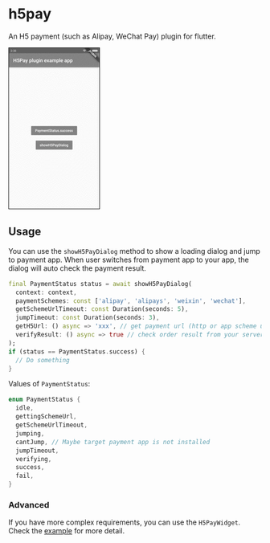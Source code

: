 # h5pay

An H5 payment (such as Alipay, WeChat Pay) plugin for flutter.

<img border="1" src="image/screenshot.gif"></img>

## Usage

You can use the `showH5PayDialog` method to show a loading dialog and jump to payment app. When user switches from payment app to your app, the dialog will auto check the payment result.

```dart
final PaymentStatus status = await showH5PayDialog(
  context: context,
  paymentSchemes: const ['alipay', 'alipays', 'weixin', 'wechat'], 
  getSchemeUrlTimeout: const Duration(seconds: 5),
  jumpTimeout: const Duration(seconds: 3),
  getH5Url: () async => 'xxx', // get payment url (http or app scheme url)
  verifyResult: () async => true // check order result from your server,
);
if (status == PaymentStatus.success) {
  // Do something
}
```

Values of `PaymentStatus`:

```dart
enum PaymentStatus {
  idle,
  gettingSchemeUrl,
  getSchemeUrlTimeout,
  jumping,
  cantJump, // Maybe target payment app is not installed
  jumpTimeout,
  verifying,
  success,
  fail,
}
```

### Advanced

If you have more complex requirements, you can use the `H5PayWidget`. Check the [example](example) for more detail.
